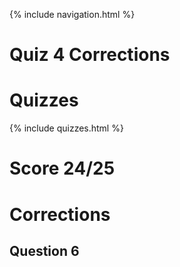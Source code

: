 {% include navigation.html %}

# Quiz 4 Corrections

# Quizzes

{% include quizzes.html %}

# Score 24/25



# Corrections

## Question 6
